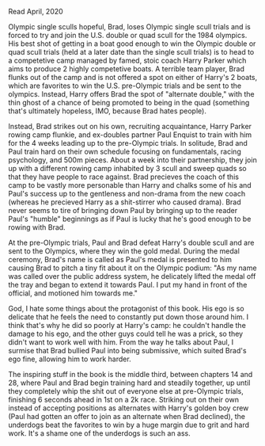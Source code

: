 Read April, 2020


Olympic single sculls hopeful, Brad, loses Olympic single scull trials and is forced to try and join the U.S. double or quad scull for the 1984 olympics. His best shot of getting in a boat good enough to win the Olympic double or quad scull trials (held at a later date than the single scull trials) is to head to a competetive camp managed by famed, stoic coach Harry Parker which aims to produce 2 highly competetive boats. A terrible team player, Brad flunks out of the camp and is not offered a spot on either of Harry's 2 boats, which are favorites to win the U.S. pre-Olympic trials and be sent to the olympics. Instead, Harry offers Brad the spot of "alternate double," with the thin ghost of a chance of being promoted to being in the quad (something that's ultimately hopeless, IMO, because Brad hates people).

Instead, Brad strikes out on his own, recruiting acquaintance, Harry Parker rowing camp flunkie, and ex-doubles partner Paul Enquist to train with him for the 4 weeks leading up to the pre-Olympic trials. In solitude, Brad and Paul train hard on their own schedule focusing on fundamentals, racing psychology, and 500m pieces. About a week into their partnership, they join up with a different rowing camp inhabited by 3 scull and sweep quads so that they have people to race against. Brad precieves the coach of this camp to be vastly more personable than Harry and chalks some of his and Paul's success up to the gentleness and non-drama from the new coach (whereas he precieved Harry as a shit-stirrer who caused drama). Brad never seems to tire of bringing down Paul by bringing up to the reader Paul's "humble" beginnings as if Paul is lucky that he's good enough to be rowing with Brad.

At the pre-Olympic trials, Paul and Brad defeat Harry's double scull and are sent to the Olympics, where they win the gold medal. During the medal ceremony, Brad's name is called as Paul's medal is presented to him causing Brad to pitch a tiny fit about it on the Olympic podium: "As my name was called over the public address system, he delicately lifted the medal off the tray and began to extend it towards Paul. I put my hand in front of the official, and motioned him towards me."


God, I hate some things about the protagonist of this book. His ego is so delicate that he feels the need to constantly put down those around him. I think that's why he did so poorly at Harry's camp: he couldn't handle the damage to his ego, and the other guys could tell he was a prick, so they didn't want to work well with him. From the way he talks about Paul, I surmise that Brad bullied Paul into being submissive, which suited Brad's ego fine, allowing him to work harder.

The inspiring stuff in the book is the middle third, between chapters 14 and 28, where Paul and Brad begin training hard and steadily together, up until they completely whip the shit out of everyone else at pre-Olympic trials, finishing 6 seconds ahead in 1st on a 2k race. Striking out on their own instead of accepting positions as alternates with Harry's golden boy crew (Paul had gotten an offer to join as an alternate when Brad declined), the underdogs beat the favorites to win by a huge margin due to grit and hard work. It's a shame one of the underdogs is such an ass.
